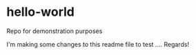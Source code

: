 # hello-world
Repo for demonstration purposes

I'm making some changes to this readme file to test ....
Regards! 

